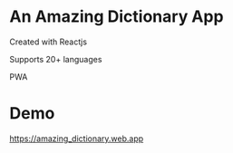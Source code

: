 # An Amazing Dictionary App

Created with Reactjs

Supports 20+ languages

PWA

# Demo

https://amazing_dictionary.web.app
